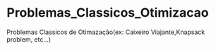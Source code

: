 # Problemas_Classicos_Otimizacao
Problemas Classicos de Otimazação(ex: Caixeiro Viajante,Knapsack problem, etc...)
